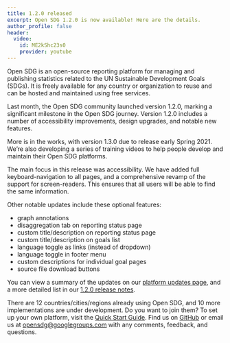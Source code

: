 ```yaml
---
title: 1.2.0 released
excerpt: Open SDG 1.2.0 is now available! Here are the details.
author_profile: false
header:
  video:
    id: ME2kShc23s0
    provider: youtube
---
```

Open SDG is an open-source reporting platform for managing and publishing statistics related to the UN Sustainable Development Goals (SDGs). It is freely available for any country or organization to reuse and can be hosted and maintained using free services.

Last month, the Open SDG community launched version 1.2.0, marking a significant milestone in the Open SDG journey. Version 1.2.0 includes a number of accessibility improvements, design upgrades, and notable new features.

More is in the works, with version 1.3.0 due to release early Spring 2021. We’re also developing a series of training videos to help people develop and maintain their Open SDG platforms.

The main focus in this release was accessibility. We have added full keyboard-navigation to all pages, and a comprehensive revamp of the support for screen-readers. This ensures that all users will be able to find the same information.

Other notable updates include these optional features:

* graph annotations
* disaggregation tab on reporting status page
* custom title/description on reporting status page
* custom title/description on goals list
* language toggle as links (instead of dropdown)
* language toggle in footer menu
* custom descriptions for individual goal pages
* source file download buttons

You can view a summary of the updates on our [platform updates page](https://open-sdg.readthedocs.io/en/latest/updates/), and a more detailed list in our [1.2.0 release notes](https://github.com/open-sdg/open-sdg/releases/tag/1.2.0).

There are 12 countries/cities/regions already using Open SDG, and 10 more implementations are under development. Do you want to join them? To set up your own platform, visit the [Quick Start Guide](https://open-sdg.readthedocs.io/en/latest/quick-start/). Find us on [GitHub](https://github.com/open-sdg/open-sdg) or email us at opensdg@googlegroups.com with any comments, feedback, and questions.